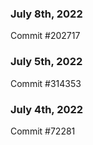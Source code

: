 ### July 8th, 2022

Commit #202717

### July 5th, 2022

Commit #314353


### July 4th, 2022

Commit #72281
